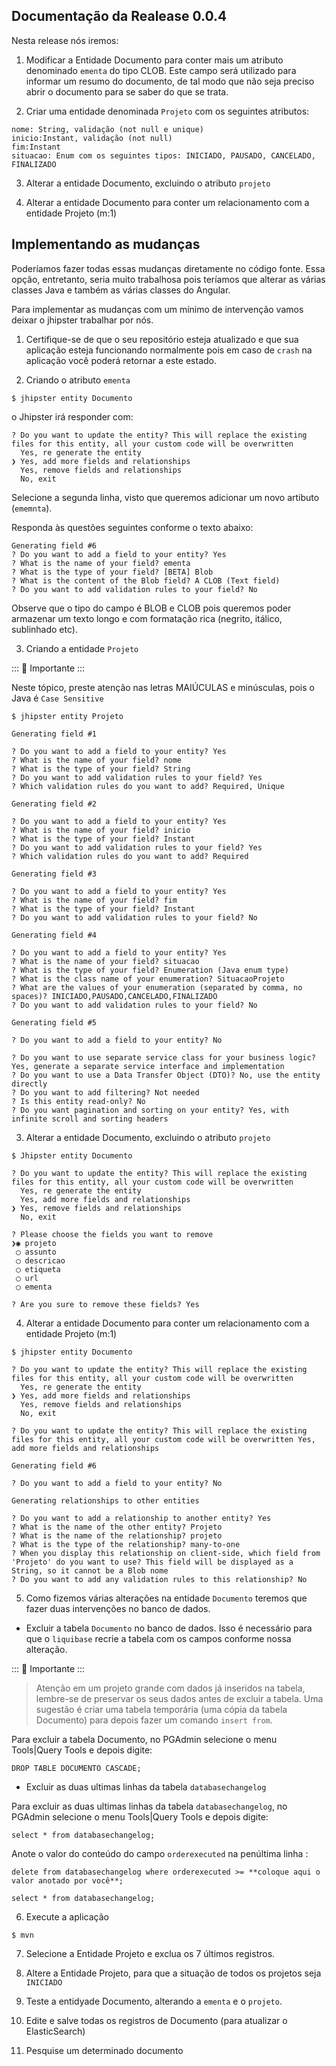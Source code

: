 ## Documentação da Realease 0.0.4

Nesta release nós iremos:

1. Modificar a Entidade Documento para conter mais um atributo denominado `ementa` do tipo CLOB. Este campo será utilizado para informar um resumo do documento, de tal modo que não seja preciso abrir o documento para se saber do que se trata.

2. Criar uma entidade denominada `Projeto` com os seguintes atributos:

```
nome: String, validação (not null e unique)
inicio:Instant, validação (not null)
fim:Instant
situacao: Enum com os seguintes tipos: INICIADO, PAUSADO, CANCELADO, FINALIZADO
```

3. Alterar a entidade Documento, excluindo o atributo `projeto`

4. Alterar a entidade Documento para conter um relacionamento com a entidade Projeto (m:1)

## Implementando as mudanças

Poderíamos fazer todas essas mudanças diretamente no código fonte. Essa opção, entretanto, seria muito trabalhosa pois teríamos que alterar as várias classes Java e também as várias classes do Angular.

Para implementar as mudanças com um mínimo de intervenção vamos deixar o jhipster trabalhar por nós.

1. Certifique-se de que o seu repositório esteja atualizado e que sua aplicação esteja funcionando normalmente pois em caso de `crash` na aplicação você poderá retornar a este estado. 

2. Criando o atributo `ementa`

```
$ jhipster entity Documento
```
o Jhipster irá responder com:

```
? Do you want to update the entity? This will replace the existing files for this entity, all your custom code will be overwritten 
  Yes, re generate the entity 
❯ Yes, add more fields and relationships 
  Yes, remove fields and relationships 
  No, exit 
  ```
Selecione a segunda linha, visto que queremos adicionar um novo artibuto (`ememnta`).

Responda às questões seguintes conforme o texto abaixo:

```
Generating field #6
? Do you want to add a field to your entity? Yes
? What is the name of your field? ementa
? What is the type of your field? [BETA] Blob
? What is the content of the Blob field? A CLOB (Text field)
? Do you want to add validation rules to your field? No
```

Observe que o tipo do campo é BLOB e CLOB pois queremos poder armazenar um texto longo e com formatação rica (negrito, itálico, sublinhado etc).

3. Criando a entidade `Projeto`

::: :pushpin: Importante :::

Neste tópico, preste atenção nas letras MAIÚCULAS e minúsculas, pois o Java é `Case Sensitive`  

```
$ jhipster entity Projeto
```

````
Generating field #1

? Do you want to add a field to your entity? Yes
? What is the name of your field? nome
? What is the type of your field? String
? Do you want to add validation rules to your field? Yes
? Which validation rules do you want to add? Required, Unique
````

```
Generating field #2

? Do you want to add a field to your entity? Yes
? What is the name of your field? inicio
? What is the type of your field? Instant
? Do you want to add validation rules to your field? Yes
? Which validation rules do you want to add? Required

```

```
Generating field #3

? Do you want to add a field to your entity? Yes
? What is the name of your field? fim
? What is the type of your field? Instant
? Do you want to add validation rules to your field? No
```


```
Generating field #4

? Do you want to add a field to your entity? Yes
? What is the name of your field? situacao
? What is the type of your field? Enumeration (Java enum type)
? What is the class name of your enumeration? SituacaoProjeto
? What are the values of your enumeration (separated by comma, no spaces)? INICIADO,PAUSADO,CANCELADO,FINALIZADO
? Do you want to add validation rules to your field? No
```

```
Generating field #5

? Do you want to add a field to your entity? No
```

```
? Do you want to use separate service class for your business logic? Yes, generate a separate service interface and implementation
? Do you want to use a Data Transfer Object (DTO)? No, use the entity directly
? Do you want to add filtering? Not needed
? Is this entity read-only? No
? Do you want pagination and sorting on your entity? Yes, with infinite scroll and sorting headers
```
3. Alterar a entidade Documento, excluindo o atributo `projeto`
```
$ Jhipster entity Documento
```

```
? Do you want to update the entity? This will replace the existing files for this entity, all your custom code will be overwritten 
  Yes, re generate the entity 
  Yes, add more fields and relationships 
❯ Yes, remove fields and relationships 
  No, exit 
```

```
? Please choose the fields you want to remove 
❯◉ projeto
 ◯ assunto
 ◯ descricao
 ◯ etiqueta
 ◯ url
 ◯ ementa
 ```

```
? Are you sure to remove these fields? Yes
```

4. Alterar a entidade Documento para conter um relacionamento com a entidade Projeto (m:1)

```
$ jhipster entity Documento
```

```
? Do you want to update the entity? This will replace the existing files for this entity, all your custom code will be overwritten 
  Yes, re generate the entity 
❯ Yes, add more fields and relationships 
  Yes, remove fields and relationships 
  No, exit 
```
```
? Do you want to update the entity? This will replace the existing files for this entity, all your custom code will be overwritten Yes, add more fields and relationships

```
```
Generating field #6

? Do you want to add a field to your entity? No

```
```
Generating relationships to other entities

? Do you want to add a relationship to another entity? Yes
? What is the name of the other entity? Projeto
? What is the name of the relationship? projeto
? What is the type of the relationship? many-to-one
? When you display this relationship on client-side, which field from 'Projeto' do you want to use? This field will be displayed as a String, so it cannot be a Blob nome
? Do you want to add any validation rules to this relationship? No
```

5. Como fizemos várias alterações na entidade `Documento` teremos que fazer duas intervenções no banco de dados.

- Excluir a tabela `Documento` no banco de dados. Isso é necessário para que o `liquibase` recrie a tabela com os campos conforme nossa alteração. 

::: :pushpin:  Importante :::

> Atenção em um projeto grande com dados já inseridos na tabela, lembre-se de preservar  os seus dados antes de excluir a tabela. Uma sugestão é criar uma tabela temporária (uma cópia da tabela Documento) para depois fazer um comando `insert from`.

Para excluir a tabela Documento, no PGAdmin selecione o menu Tools|Query Tools e depois digite:

```
DROP TABLE DOCUMENTO CASCADE;
```

- Excluir as duas ultimas linhas da tabela `databasechangelog`

Para excluir as duas ultimas linhas da tabela `databasechangelog`, no PGAdmin selecione o menu Tools|Query Tools e depois digite:

```
select * from databasechangelog;
```

Anote o valor do conteúdo do campo `orderexecuted` na penúltima linha :

```
delete from databasechangelog where orderexecuted >= **coloque aqui o  valor anotado por você**;

select * from databasechangelog;

```
6. Execute a aplicação

```
$ mvn
```

7. Selecione a Entidade Projeto e exclua os 7 últimos registros.

8. Altere a Entidade Projeto, para que a situação de todos os projetos seja `INICIADO`

9. Teste a entidyade Documento, alterando a `ementa` e o `projeto`.

10. Edite e salve todas os registros de Documento (para atualizar o ElasticSearch)

11. Pesquise um determinado documento










